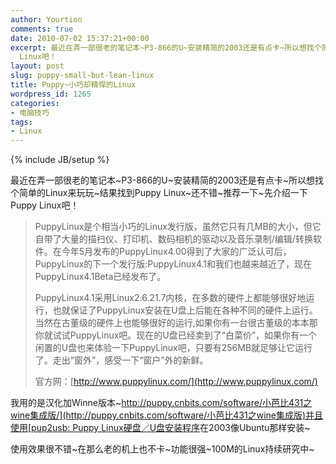 ```yaml
---
author: Yourtion
comments: true
date: 2010-07-02 15:37:21+00:00
excerpt: 最近在弄一部很老的笔记本~P3-866的U~安装精简的2003还是有点卡~所以想找个简单的Linux来玩玩~结果找到Puppy Linux~还不错~推荐一下~先介绍一下Puppy
  Linux吧！
layout: post
slug: puppy-small-but-lean-linux
title: Puppy~小巧却精悍的Linux
wordpress_id: 1265
categories:
- 电脑技巧
tags:
- Linux
---
```

{% include JB/setup %}

最近在弄一部很老的笔记本~P3-866的U~安装精简的2003还是有点卡~所以想找个简单的Linux来玩玩~结果找到Puppy Linux~还不错~推荐一下~先介绍一下Puppy Linux吧！


<blockquote>PuppyLinux是个相当小巧的Linux发行版，虽然它只有几MB的大小，但它自带了大量的描扫仪、打印机、数码相机的驱动以及音乐录制/编辑/转换软件。在今年5月发布的PuppyLinux4.00得到了大家的广泛认可后，PuppyLinux的下一个发行版:PuppyLinux4.1和我们也越来越近了，现在PuppyLinux4.1Beta已经发布了。

PuppyLinux4.1采用Linux2.6.21.7内核，在多数的硬件上都能够很好地运行，也就保证了PuppyLinux安装在U盘上后能在各种不同的硬件上运行。当然在古董级的硬件上也能够很好的运行,如果你有一台很古董级的本本那你就试试PuppyLinux吧。现在的U盘已经卖到了“白菜价”，如果你有一个闲置的U盘也来体验一下PuppyLinux吧，只要有256MB就足够让它运行了。走出“窗外”，感受一下“窗户”外的新鲜。

官方网：[http://www.puppylinux.com/](http://www.puppylinux.com/)</blockquote>


我用的是汉化加Winne版本~[http://puppy.cnbits.com/software/小芭比431之wine集成版/](http://puppy.cnbits.com/software/小芭比431之wine集成版)并且使用[pup2usb: Puppy Linux硬盘／U盘安装程序](http://puppy.cnbits.com/software/pup2usb)在2003像Ubuntu那样安装~

使用效果很不错~在那么老的机上也不卡~功能很强~100M的Linux持续研究中~
